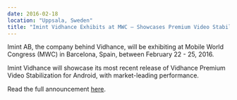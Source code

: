 ```yaml
---
date: 2016-02-18
location: "Uppsala, Sweden"
title: "Imint Vidhance Exhibits at MWC – Showcases Premium Video Stabilization for Smartphones"
---
```

Imint AB, the company behind Vidhance, will be exhibiting at Mobile World Congress (MWC) in Barcelona, Spain, between February 22 - 25, 2016.
<!--more-->
Imint Vidhance will showcase its most recent release of Vidhance Premium Video Stabilization for Android, with market-leading performance.

Read the full announcement [here](productannouncement-feb2016-mwc-and-improved-video-stabilization.pdf).
